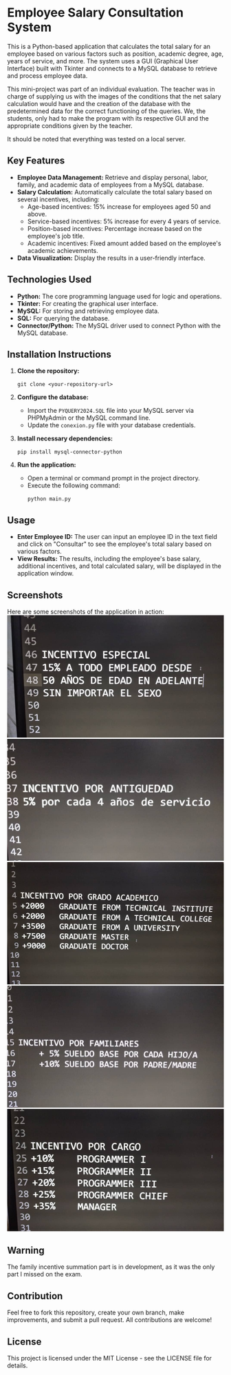
# Employee Salary Consultation System

This is a Python-based application that calculates the total salary for an employee based on various factors such as position, academic degree, age, years of service, and more. The system uses a GUI (Graphical User Interface) built with Tkinter and connects to a MySQL database to retrieve and process employee data.

This mini-project was part of an individual evaluation. The teacher was in charge of supplying us with the images of the conditions that the net salary calculation would have and the creation of the database with the predetermined data for the correct functioning of the queries. We, the students, only had to make the program with its respective GUI and the appropriate conditions given by the teacher.

It should be noted that everything was tested on a local server.

## Key Features
- **Employee Data Management:** Retrieve and display personal, labor, family, and academic data of employees from a MySQL database.
- **Salary Calculation:** Automatically calculate the total salary based on several incentives, including:
  - Age-based incentives: 15% increase for employees aged 50 and above.
  - Service-based incentives: 5% increase for every 4 years of service.
  - Position-based incentives: Percentage increase based on the employee's job title.
  - Academic incentives: Fixed amount added based on the employee's academic achievements.
- **Data Visualization:** Display the results in a user-friendly interface.

## Technologies Used
- **Python:** The core programming language used for logic and operations.
- **Tkinter:** For creating the graphical user interface.
- **MySQL:** For storing and retrieving employee data.
- **SQL:** For querying the database.
- **Connector/Python:** The MySQL driver used to connect Python with the MySQL database.

## Installation Instructions

1. **Clone the repository:**
   ```
   git clone <your-repository-url>
   ```

2. **Configure the database:**
   - Import the `PYQUERY2024.SQL` file into your MySQL server via PHPMyAdmin or the MySQL command line.
   - Update the `conexion.py` file with your database credentials.

3. **Install necessary dependencies:**
   ```
   pip install mysql-connector-python
   ```

4. **Run the application:**
   - Open a terminal or command prompt in the project directory.
   - Execute the following command:
     ```
     python main.py
     ```

## Usage
- **Enter Employee ID:** The user can input an employee ID in the text field and click on "Consultar" to see the employee's total salary based on various factors.
- **View Results:** The results, including the employee's base salary, additional incentives, and total calculated salary, will be displayed in the application window.

## Screenshots
Here are some screenshots of the application in action:
![Special Incentive](./INCENTIVO%20ESPECIAL.jpg)
![Seniority Incentive](./INCENTIVO%20POR%20ANTIGUEDAD.jpg)
![Academic Incentive](./INCENTIVOS%20ACADEMICOS.jpg)
![Family Incentive](./INCENTIVOS%20FAMILIARES.jpg)
![Incentives per Position](./INCENTIVOS%20POR%20CARGO.jpg)

## Warning
The family incentive summation part is in development, as it was the only part I missed on the exam.

## Contribution
Feel free to fork this repository, create your own branch, make improvements, and submit a pull request. All contributions are welcome!

## License
This project is licensed under the MIT License - see the LICENSE file for details.

